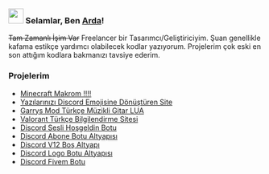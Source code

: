 ### <img src="https://media.giphy.com/media/hvRJCLFzcasrR4ia7z/giphy.gif" width="30px"> Selamlar, Ben [Arda](https://zekiarda.xyz/#resume)!

 ~~Tam Zamanlı İşim Var~~ Freelancer bir Tasarımcı/Geliştiriciyim. Şuan genellikle kafama estikçe yardımcı olabilecek kodlar yazıyorum. Projelerim çok eski en son attığım kodlara bakmanızı tavsiye ederim.

### Projelerim
<!-- BLOG-POST-LIST:START -->
- [Minecraft Makrom !!!!](https://github.com/ard50500/minecraftmakro)
- [Yazılarınızı Discord Emojisine Dönüştüren Site](https://github.com/ard50500/discordemojisite)
- [Garrys Mod Türkçe Müzikli Gitar LUA](https://github.com/ard50500/garrysmodturkcegitar)
- [Valorant Türkçe Bilgilendirme Sitesi](https://github.com/ard50500/valorantturkcesite)
- [Discord Sesli Hoşgeldin Botu](https://github.com/ard50500/Turkce-Sesli-Hosgeldin)
- [Discord Abone Botu Altyapısı](https://github.com/ard50500/discordabonerolaltyapi)
- [Discord V12 Boş Altyapı](https://github.com/ard50500/discord-v12-bos-altyapi)
- [Discord Logo Botu Altyapısı](https://github.com/ard50500/discordlogobotaltyapi)
- [Discord Fivem Botu](https://github.com/ard50500/discordfivembot)
<!-- BLOG-POST-LIST:END -->
